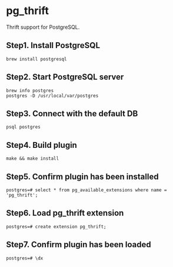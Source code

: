 # pg\_thrift

Thrift support for PostgreSQL.

## Step1. Install PostgreSQL
```
brew install postgresql
```

## Step2. Start PostgreSQL server
```
brew info postgres
postgres -D /usr/local/var/postgres
```

## Step3. Connect with the default DB
```
psql postgres
```

## Step4. Build plugin
```
make && make install
```

## Step5. Confirm plugin has been installed
```
postgres=# select * from pg_available_extensions where name = 'pg_thrift';
```

## Step6. Load pg_thrift extension
```
postgres=# create extension pg_thrift;
```

## Step7. Confirm plugin has been loaded
```
postgres=# \dx
```
